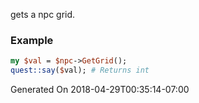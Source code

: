 gets a npc grid.
### Example

```perl
my $val = $npc->GetGrid();
quest::say($val); # Returns int
```


Generated On 2018-04-29T00:35:14-07:00